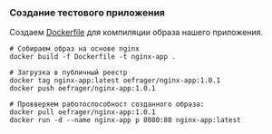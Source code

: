 ### Создание тестового приложения

  Создаем [Dockerfile](Dockerfile) для компиляции образа нашего приложения.

```
# Собираем образ на основе nginx
docker build -f Dockerfile -t nginx-app .

# Загрузка в публичный реестр
docker tag nginx-app:latest oefrager/nginx-app:1.0.1
docker push oefrager/nginx-app:1.0.1

# Провверяем работоспособност созданного образа:
docker pull oefrager/nginx-app:1.0.1
docker run -d --name nginx-app p 8080:80 nginx-app:latest
```
